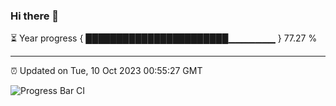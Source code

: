 ### Hi there 👋

⏳ Year progress { ███████████████████████▁▁▁▁▁▁▁ } 77.27 %

---

⏰ Updated on Tue, 10 Oct 2023 00:55:27 GMT

![Progress Bar CI](https://github.com/JuvenileQ/Progress-Bar-CI/workflows/main/badge.svg)
